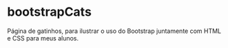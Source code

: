 # bootstrapCats
Página de gatinhos, para ilustrar o uso do Bootstrap juntamente com HTML e CSS para meus alunos.

